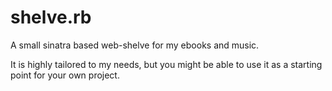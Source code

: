 shelve.rb
=========

A small sinatra based web-shelve for my ebooks and music.

It is highly tailored to my needs, but you might be able to use it as a starting point for your own project.
